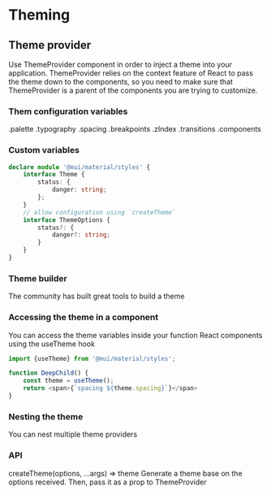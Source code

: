 # Theming

## Theme provider

Use ThemeProvider component in order to inject a theme into your application.
ThemeProvider relies on the context feature of React to pass the theme down to the components, so you need to make sure that ThemeProvider is a parent of the components you are trying to customize.

### Them configuration variables

.palette
.typography
.spacing
.breakpoints
.zIndex
.transitions
.components

### Custom variables

```ts
declare module '@mui/material/styles' {
    interface Theme {
        status: {
            danger: string;
        };
    }
    // allow configuration using `createTheme`
    interface ThemeOptions {
        status?: {
            danger?: string;
        }
    }
}
```

### Theme builder

The community has built great tools to build a theme

### Accessing the theme in a component

You can access the theme variables inside your function React components using the useTheme hook

```ts
import {useTheme} from '@mui/material/styles';

function DeepChild() {
    const theme = useTheme();
    return <span>{`spacing ${theme.spacing}`}</span>
}
```

### Nesting the theme

You can nest multiple theme providers

### API

createTheme(options, ...args) => theme
Generate a theme base on the options received. Then, pass it as a prop to ThemeProvider



